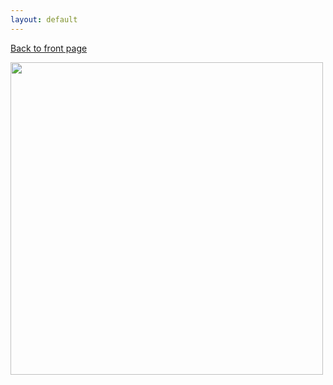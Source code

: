 ```yaml
---
layout: default
---
```

[Back to front page](./)

<img src="images/movie_particles_zoommany.gif" width="500"/>

